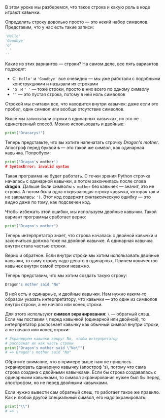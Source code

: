 
В этом уроке мы разберемся, что такое строка и какую роль в коде играют кавычки.

Определить строку довольно просто — это некий набор символов. Представим, что у нас есть такие записи:

```python
'Hello'
'Goodbye'
'G'
' '
''
```

Какие из этих вариантов — строки? На самом деле, все пять вариантов подходят:

* С `'Hello'` и `'Goodbye'` все очевидно — мы уже работали с подобными конструкциями и называли их строками
* `'G'` и `' '` — тоже строки, просто в них всего по одному символу
* `''` — это пустая строка, потому в ней ноль символов

Строкой мы считаем все, что находится внутри кавычек: даже если это пробел, один символ или вообще отсутствие символов.

Выше мы записывали строки в одинарных кавычках, но это не единственный способ. Можно использовать и двойные:

```python
print("Dracarys!")
```

Теперь представьте, что вы хотите напечатать строчку *Dragon's mother*. Апостроф перед буквой **s** — это такой же символ, как одинарная кавычка. Попробуем:

```python
print('Dragon's mother')
# SyntaxError: invalid syntax
```

Такая программа не будет работать. С точки зрения Python строчка началась с одинарной кавычки, а потом закончилась после слова **dragon**. Дальше были символы `s mother` без кавычек — значит, это не строка. А потом была одна открывающая строку кавычка, которая так и не закрылась: `')`. Этот код содержит синтаксическую ошибку — это видно даже по тому, как подсвечен код.

Чтобы избежать этой ошибки, мы используем двойные кавычки. Такой вариант программы сработает верно:

```python
print("Dragon's mother")
```

Теперь интерпретатор знает, что строка началась с двойной кавычки и закончиться должна тоже на двойной кавычке. А одинарная кавычка внутри стала частью строки.

Верно и обратное. Если внутри строки мы хотим использовать двойные кавычки, то саму строку надо делать в одинарных. Причем количество кавычек внутри самой строки неважно.

Теперь представим, что мы хотим создать такую строку:

```python
Dragon's mother said "No"
```

В ней есть и одинарные, и двойные кавычки. Нам нужно каким-то образом указать интерпретатору, что кавычки — это один из символов внутри строки, а не начало или конец строки.

Для этого используют **символ экранирования**: `\` — обратный слэш. Если мы поставим `\` перед кавычкой (одинарной или двойной), то интерпретатор распознает кавычку как обычный символ внутри строки, а не начало или конец строки:

```python
# Экранируем кавычки вокруг No, чтобы интерпретатор
# распознал их как часть строки
print("Dragon's mother said \"No\"")
# => Dragon's mother said "No"
```

Обратите внимание, что в примере выше нам не пришлось экранировать одинарную кавычку (апостроф 's), потому что сама строка создана с двойными кавычками. Если бы строка создавалась с одинарными кавычками, то символ экранирования нужен был бы перед апострофом, но не перед двойными кавычками.

Если нужно вывести сам обратный слеш, то работает такое же правило. Как и любой другой специальный символ, его надо экранировать:

```python
print("\\")
# => \
```
